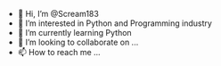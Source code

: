 - 👋 Hi, I’m @Scream183
- 👀 I’m interested in Python and Programming industry
- 🌱 I’m currently learning Python
- 💞️ I’m looking to collaborate on ...
- 📫 How to reach me ...

<!---
Scream183/Scream183 is a ✨ special ✨ repository because its `README.md` (this file) appears on your GitHub profile.
You can click the Preview link to take a look at your changes.
--->
